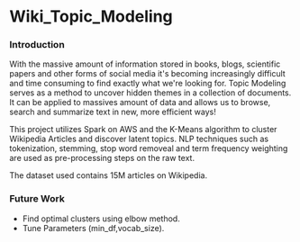# Wiki_Topic_Modeling

### Introduction
With the massive amount of information stored in books, blogs, scientific papers and other forms of social media it's becoming increasingly difficult and time consuming to find exactly what we're looking for. Topic Modeling serves as a method to uncover hidden themes in a collection of documents. It can be applied to massives amount of data and allows us to browse, search and summarize text in new, more efficient ways!

This project utilizes Spark on AWS and the K-Means algorithm to cluster Wikipedia Articles and discover latent topics. NLP techniques such as tokenization, stemming, stop word removeal and term frequency weighting are used as pre-processing steps on the raw text.

The dataset used contains 15M articles on Wikipedia.

### Future Work

* Find optimal clusters using elbow method.
* Tune Parameters (min_df,vocab_size).
